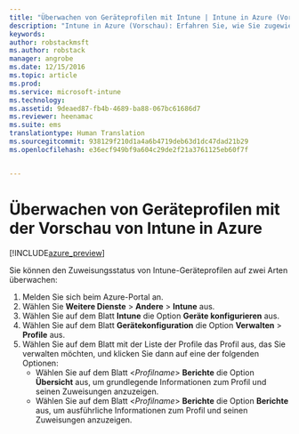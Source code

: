 ```yaml
---
title: "Überwachen von Geräteprofilen mit Intune | Intune in Azure (Vorschau) | Microsoft Docs"
description: "Intune in Azure (Vorschau): Erfahren Sie, wie Sie zugewiesene Intune-Geräteprofile überwachen."
keywords: 
author: robstackmsft
ms.author: robstack
manager: angrobe
ms.date: 12/15/2016
ms.topic: article
ms.prod: 
ms.service: microsoft-intune
ms.technology: 
ms.assetid: 9deaed87-fb4b-4689-ba88-067bc61686d7
ms.reviewer: heenamac
ms.suite: ems
translationtype: Human Translation
ms.sourcegitcommit: 938129f210d1a4a6b4719deb63d1dc47dad21b29
ms.openlocfilehash: e36ecf949bf9a604c29de2f21a3761125eb60f7f


---
```


# <a name="how-to-monitor-device-profiles-with-intune-azure-preview"></a>Überwachen von Geräteprofilen mit der Vorschau von Intune in Azure

[!INCLUDE[azure_preview](../includes/azure_preview.md)]

Sie können den Zuweisungsstatus von Intune-Geräteprofilen auf zwei Arten überwachen:


1. Melden Sie sich beim Azure-Portal an.
2. Wählen Sie **Weitere Dienste** > **Andere** > **Intune** aus.
3. Wählen Sie auf dem Blatt **Intune** die Option **Geräte konfigurieren** aus.
2. Wählen Sie auf dem Blatt **Gerätekonfiguration** die Option **Verwalten** > **Profile** aus.
2. Wählen Sie auf dem Blatt mit der Liste der Profile das Profil aus, das Sie verwalten möchten, und klicken Sie dann auf eine der folgenden Optionen:
    - Wählen Sie auf dem Blatt <*Profilname*> **Berichte** die Option **Übersicht** aus, um grundlegende Informationen zum Profil und seinen Zuweisungen anzuzeigen.
    - Wählen Sie auf dem Blatt <*Profilname*> **Berichte** die Option **Berichte** aus, um ausführliche Informationen zum Profil und seinen Zuweisungen anzuzeigen.



<!--HONumber=Feb17_HO1-->


